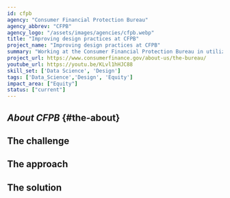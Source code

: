 ```yaml
---
id: cfpb
agency: "Consumer Financial Protection Bureau"
agency_abbrev: "CFPB"
agency_logo: "/assets/images/agencies/cfpb.webp"
title: "Improving design practices at CFPB"
project_name: "Improving design practices at CFPB"
summary: "Working at the Consumer Financial Protection Bureau in utilizing data, technology, and design to safeguard everyday financial stability and build a more inclusive economy."
project_url: https://www.consumerfinance.gov/about-us/the-bureau/
youtube_url: https://youtu.be/KLvl1hHJC88
skill_set: ['Data Science', 'Design']
tags: ['Data_Science','Design', 'Equity']
impact_area: ["Equity"]
status: ["current"]
---
```

## *About CFPB* {#the-about}

## The challenge

## The approach

## The solution 